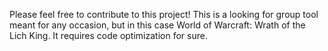 Please feel free to contribute to this project!
This is a looking for group tool meant for any occasion, but in 
this case World of Warcraft: Wrath of the Lich King. 
It requires code optimization for sure.
